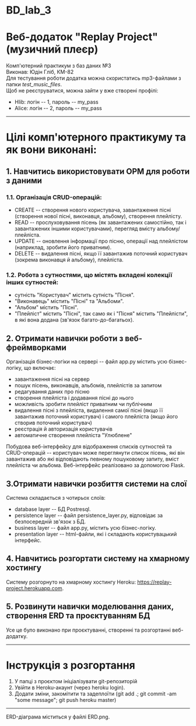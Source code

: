 # BD_lab_3
# Веб-додаток "Replay Project" (музичний плеєр)
Комп'ютерний практикум з баз даних №3  
Виконав: Юдін Гліб, КМ-82  
Для тестування роботи додатка можна скористатись mp3-файлами з папки *test_music_files*.  
Щоб не реєструватися, можна зайти у вже створені профілі: 
* Hlib: логін -- 1, пароль -- my_pass
* Alice: логін -- 2, пароль -- my_pass

-----------------------------------
# Цілі комп'ютерного практикуму та як вони виконані:
## 1. Навчитись використовувати ОРМ для роботи з даними
### 1.1. Організація CRUD-операцій:
* CREATE -- створення нового користувача, завантаження пісні (створення нової пісні, виконавця, альбому), створення плейлісту.
* READ -- прослуховування пісень (як завантажених самостійно, так і завантажених іншими користувачами), перегляд вмісту альбому/плейліста.
* UPDATE -- оновлення інформації про пісню, операції над плейлістом (наприклад, зробити його приватним).
* DELETE -- видалення пісні, якщо її завантажив поточний користувач (зокрема виконавця й альбому), плейліста.

### 1.2. Робота з сутностями, що містять вкладені колекції інших сутностей: 
* сутність "Користувач" містить сутність "Пісня".
* "Виконавець" містить "Пісні" та "Альбоми".
* "Альбом" містить "Пісні".
* "Плейліст" містить "Пісні", так само як і "Пісня" містить "Плейлісти", в які вона додана (зв'язок багато-до-багатьох).


## 2. Отримати навички роботи з веб-фреймворками
Організація бізнес-логіки на сервері -- файл app.py містить усю бізнес-логіку, що включає: 
* завантаження пісні на сервер
* пошук пісень, виконавців, альбомів, плейлістів за запитом
* редагування даних про пісню
* створення плейліста і додавання пісні до нього
* можливість зробити плейліст приватним чи публічним
* видалення пісні з плейліста, видалення самої пісні (якщо її завантажив поточний користувач) і самого плейліста (якщо його створив поточний користувач)
* реєстрація й авторизація користувачів
* автоматичне створення плейліста "Улюблене"

Побудова веб-інтерфейсу для відображення списків сутностей та CRUD-операцій -- користувач може переглянути список пісень, які він завантажив або які відповідають певному пошуковому запиту, вміст плейліста чи альбома. Веб-інтерфейс реалізовано за допомогою Flask.


## 3.Отримати навички розбиття системи на слої
Система складається з чотирьох слоїв:
* database layer -- БД Postresql.
* persistence layer -- файл persistence_layer.py, відповідає за безпосередній зв'язок з БД.
* business layer -- файл app.py, містить усю бізнес-логіку.
* presentation layer -- html-файли, які і складають користувацький інтерфейс.

## 4. Навчитись розгортати систему на хмарному хостингу
Систему розгорнуто на хмарному хостингу Heroku: https://replay-project.herokuapp.com.

## 5. Розвинути навички моделювання даних, створення ERD та проєктуванням БД
Усе це було виконано при проєктуванні, створенні та розгортанні веб-додатку.

--------------------------
# Інструкція з розгортання
1. У папці з проєктом ініціалізувати git-репозиторій
2. Увійти в Heroku-акаунт (через heroku login).
3. Додати зміни, закомітити та задеплоїти (git add .; git commit -am "some message"; git push heroku master)

-------------------------
ERD-діаграма міститься у файлі ERD.png.
